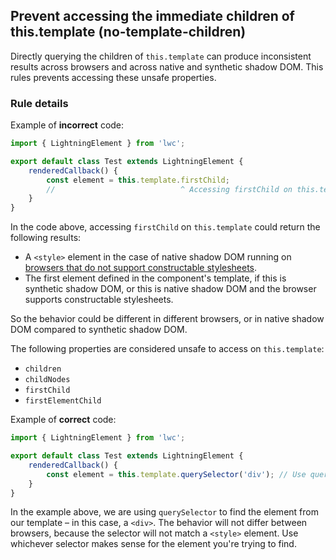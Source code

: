 ## Prevent accessing the immediate children of this.template (no-template-children)

Directly querying the children of `this.template` can produce inconsistent results across browsers and across native and synthetic shadow DOM. This rules prevents accessing these unsafe properties.

### Rule details

Example of **incorrect** code:

```js
import { LightningElement } from 'lwc';

export default class Test extends LightningElement {
    renderedCallback() {
        const element = this.template.firstChild;
        //                            ^ Accessing firstChild on this.template is unsafe.
    }
}
```

In the code above, accessing `firstChild` on `this.template` could return the following results:

-   A `<style>` element in the case of native shadow DOM running on [browsers that do not support constructable stylesheets](https://caniuse.com/mdn-api_shadowroot_adoptedstylesheets).
-   The first element defined in the component's template, if this is synthetic shadow DOM, or this is native shadow DOM and the browser supports constructable stylesheets.

So the behavior could be different in different browsers, or in native shadow DOM compared to synthetic shadow DOM.

The following properties are considered unsafe to access on `this.template`:

-   `children`
-   `childNodes`
-   `firstChild`
-   `firstElementChild`

Example of **correct** code:

```js
import { LightningElement } from 'lwc';

export default class Test extends LightningElement {
    renderedCallback() {
        const element = this.template.querySelector('div'); // Use querySelector instead of firstChild.
    }
}
```

In the example above, we are using `querySelector` to find the element from our template – in this case, a `<div>`. The behavior will not differ between browsers, because the selector will not match a `<style>` element. Use whichever selector makes sense for the element you're trying to find.
